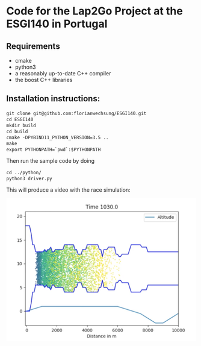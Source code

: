 # Code for the Lap2Go Project at the ESGI140 in Portugal

## Requirements

+ cmake
+ python3
+ a reasonably up-to-date C++ compiler
+ the boost C++ libraries

## Installation instructions:

    git clone git@github.com:florianwechsung/ESGI140.git
    cd ESGI140
    mkdir build
    cd build
    cmake -DPYBIND11_PYTHON_VERSION=3.5 ..
    make
    export PYTHONPATH=`pwd`:$PYTHONPATH

Then run the sample code by doing

    cd ../python/
    python3 driver.py

This will produce a video with the race simulation:

![Sample Simulation](sample.png)
